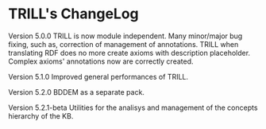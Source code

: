 TRILL's ChangeLog
===
Version 5.0.0
TRILL is now module independent.
Many minor/major bug fixing, such as, correction of management of annotations.
TRILL when translating RDF does no more create axioms with description placeholder.
Complex axioms' annotations now are correctly created.

Version 5.1.0
Improved general performances of TRILL.

Version 5.2.0
BDDEM as a separate pack.

Version 5.2.1-beta
Utilities for the analisys and management of the concepts hierarchy of the KB.
